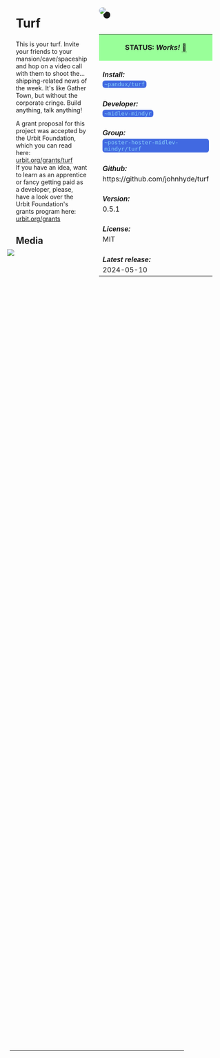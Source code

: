 <style>
	/* %wiki restyling */
.page a{display: inline-block;color: white;border: 1px solid black;margin-right: 6px;padding: 5px;background-color:#3366cc;border-radius:7px;}#page-title{display:none;}.sidebar{margin-right:-20px;padding-top:180px;background-image: url("https://i.imgur.com/enNS7bT.png");background-repeat:no-repeat;background-position-x:53%}#global-menu{border:2px solid cadetblue;}#global-menu a{display:block;margin-bottom:6px;}h1{font-size:2em;margin-top:0em}footer{text-align:left}
	/* Tooltip */
.tooltip {position: relative;display: inline-block;border-bottom: 1px dotted black;}
.tooltip .tooltiptext {visibility: hidden;width: 120px;background-color: black;color: #fff;text-align: center;padding: 5px 0;border-radius: 6px;
position: absolute;z-index: 1;}
.tooltip:hover .tooltiptext {visibility: visible;}
.logo {margin-top:-20px;margin-bottom:30px;margin-left:0px;box-shadow: 10px 10px;border-radius:30px;}
	/* Flexbox */
* {box-sizing: border-box;} body {margin: 0;} #main {display: flex;min-height: calc(100vh - 40vh);} #main > article {flex: 1;} #main > nav, #main > aside {flex: 0 0 20vw;} #main > nav {order: -1;} header{padding: 0em;} footer, article, nav, aside {padding: 1em;}
	/* Urmanac */
.urlink{display:inline-block;padding:1px 4px 1px 4px;font-family:monospace;color:LightSkyBlue; background:RoyalBlue;border-radius:6px;}
.wlink{background-color: royalblue;border-radius: 0px;padding: 2px 2px 1px 2px;border: solid 1px lightskyblue;color: wheat;}
.xlink{background-color: rgba(130, 130, 130, 20%);border-radius: 0px;padding: 2px 2px 1px 2px;border: solid 1px lightskyblue;color: black;}
h5{margin-bottom:-1em;font-family:sans-serif}
img {max-width:100%;}
.avator {border-radius:100px;width:48px;margin-right: 15px;}
.tweet-wrap {max-width:490px;background: #fff;margin: 0 auto;margin-top: 50px;border-radius:3px;padding: 20px 30px 20px 10px;border-bottom: 1px solid #e6ecf0;border-top: 1px solid #e6ecf0;}.tweet-header {display: flex;align-items:flex-start;font-size:14px;}
.tweet-header-info {font-weight:bold;}
.tweet-header-info span {color:#657786;font-weight:normal;margin-left: 5px;}
.tweet-header-info p {font-weight:normal;margin-top: 5px;}
.tweet-img-wrap {padding-left: 60px;}
</style>
<link href="https://fonts.googleapis.com/css?family=Asap" rel="stylesheet">
<link href="https://fonts.googleapis.com/css?family=Roboto" rel="stylesheet">



<div id="main"><article>

# Turf

This is your turf. Invite your friends to your mansion/cave/spaceship and hop on a video call with them to shoot the... shipping-related news of the week. It's like Gather Town, but without the corporate cringe. Build anything, talk anything!

A grant proposal for this project was accepted by the Urbit Foundation, which you can read here: [urbit.org/grants/turf](https://urbit.org/grants/turf) <br>
If you have an idea, want to learn as an apprentice or fancy getting paid as a developer, please, have a look over the Urbit Foundation's grants program here: [urbit.org/grants](https://urbit.org/grants)

## Media

<img src="https://i.imgur.com/mTo0soy.png" style="margin-left:-20px;margin-top:-10px;max-width:320px">

</article><aside>

<img src="https://i.imgur.com/zqtV31Z.jpeg" class="logo">

<table style="width:100%">
  <tr><th style="background-color:#99ff99">

STATUS: <i>Works!</i> <span class="tooltip">&#x1f4c5;<span class="tooltiptext">May 21st 2024 by ~hassun-hassel</span></span>

</th></tr>
  <tr><td>
	<h5>  Install: </h5><br><span class="urlink"> ~pandux/turf </span>
  </td></tr>

  <tr><td>
	<h5>   Developer: </h5><br><span class="urlink"> ~midlev-mindyr </span>
  </td></tr>

</th></tr>
  <tr><td>
	<h5>  Group: </h5><br><span class="urlink"> ~poster-hoster-midlev-mindyr/turf </span>
  </td></tr>

  <tr><td>
	<h5>  Github: </h5><br> https://github.com/johnhyde/turf
  </td></tr>

  <tr><td>
	<h5>  Version: </h5><br> 0.5.1
  </td></tr>

  <tr><td>
	<h5>  License: </h5><br> MIT
  </td></tr>

  <tr><td>
	<h5>  Latest release: </h5><br> 2024-05-10 
  </td></tr>

</table> 

</aside></div>

---------------------------------


